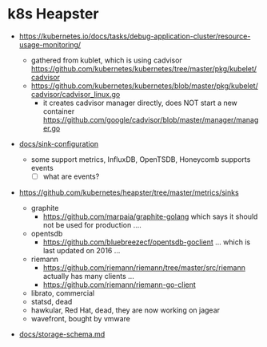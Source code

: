 # k8s Heapster

- https://kubernetes.io/docs/tasks/debug-application-cluster/resource-usage-monitoring/
  - gathered from kublet, which is using cadvisor https://github.com/kubernetes/kubernetes/tree/master/pkg/kubelet/cadvisor
  - https://github.com/kubernetes/kubernetes/blob/master/pkg/kubelet/cadvisor/cadvisor_linux.go
    - it creates cadvisor manager directly, does NOT start a new container https://github.com/google/cadvisor/blob/master/manager/manager.go

- [docs/sink-configuration](https://github.com/kubernetes/heapster/blob/master/docs/sink-configuration.md)
  - some support metrics, InfluxDB, OpenTSDB, Honeycomb supports events
    - [ ] what are events?
- https://github.com/kubernetes/heapster/tree/master/metrics/sinks
  - graphite 
    - https://github.com/marpaia/graphite-golang which says it should not be used for production ....
  - opentsdb
    - https://github.com/bluebreezecf/opentsdb-goclient ... which is last updated on 2016 ...
  - riemann
    - https://github.com/riemann/riemann/tree/master/src/riemann actually has many clients ...
    - https://github.com/riemann/riemann-go-client
  - librato, commercial
  - statsd, dead
  - hawkular, Red Hat, dead, they are now working on jagear
  - wavefront, bought by vmware
- [docs/storage-schema.md](https://github.com/kubernetes/heapster/blob/master/docs/storage-schema.md)